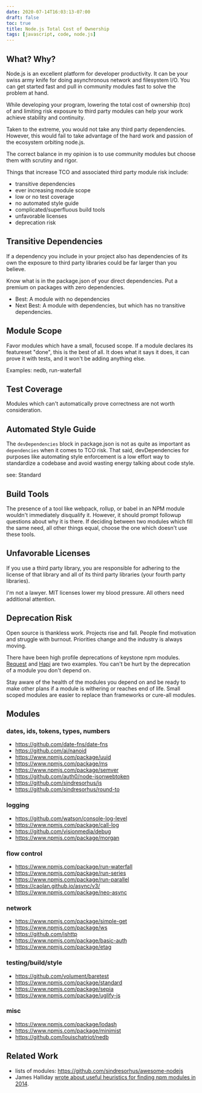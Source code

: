```yaml
---
date: 2020-07-14T16:03:13-07:00
draft: false
toc: true
title: Node.js Total Cost of Ownership
tags: [javascript, code, node.js]
---
```


## What? Why?

Node.js is an excellent platform for developer productivity. It can be your swiss army knife for doing asynchronous network and filesystem I/O. You can get started fast and pull in community modules fast to solve the problem at hand.

While developing your program, lowering the total cost of ownership (tco) of and limiting risk exposure to third party modules can help your work achieve stability and continuity.

Taken to the extreme, you would not take any third party dependencies. However, this would fail to take advantage of the hard work and passion of the ecosystem orbiting node.js.

The correct balance in my opinion is to use community modules but choose them with scrutiny and rigor.

Things that increase TCO and associated third party module risk include:

- transitive dependencies
- ever increasing module scope
- low or no test coverage
- no automated style guide
- complicated/superfluous build tools
- unfavorable licenses
- deprecation risk

## Transitive Dependencies

If a dependency you include in your project also has dependencies of its own the exposure to third party libraries could be far larger than you believe.

Know what is in the package.json of your direct dependencies. Put a premium on packages with zero dependencies.

- Best: A module with no dependencies
- Next Best: A module with dependencies, but which has no transitive dependencies.

## Module Scope

Favor modules which have a small, focused scope. If a module declares its featureset "done", this is the best of all. It does what it says it does, it can prove it with tests, and it won't be adding anything else.

Examples: nedb, run-waterfall

## Test Coverage

Modules which can't automatically prove correctness are not worth consideration.

## Automated Style Guide

The `devDependencies` block in package.json is not as quite as important as `dependencies` when it comes to TCO risk. That said, devDependencies for purposes like automating style enforcement is a low effort way to standardize a codebase and avoid wasting energy talking about code style.

see: Standard

## Build Tools

The presence of a tool like webpack, rollup, or babel in an NPM module wouldn't immediately disqualify it. However, it should prompt followup questions about why it is there. If deciding between two modules which fill the same need, all other things equal, choose the one which doesn't use these tools.

## Unfavorable Licenses

If you use a third party library, you are responsible for adhering to the license of that library and all of its third party libraries (your fourth party libraries).

I'm not a lawyer. MIT licenses lower my blood pressure. All others need additional attention.

## Deprecation Risk

Open source is thankless work. Projects rise and fall. People find motivation and struggle with burnout. Priorities change and the industry is always moving.

There have been high profile deprecations of keystone npm modules. [Request](https://www.npmjs.com/package/request) and [Hapi](https://github.com/hapijs/hapi/issues/4111) are two examples. You can't be hurt by the deprecation of a module you don't depend on.

Stay aware of the health of the modules you depend on and be ready to make other plans if a module is withering or reaches end of life. Small scoped modules are easier to replace than frameworks or cure-all modules.

## Modules

### dates, ids, tokens, types, numbers 
- https://github.com/date-fns/date-fns
- https://github.com/ai/nanoid
- https://www.npmjs.com/package/uuid
- https://www.npmjs.com/package/ms
- https://www.npmjs.com/package/semver
- https://github.com/auth0/node-jsonwebtoken
- https://github.com/sindresorhus/is
- https://github.com/sindresorhus/round-to

### logging
- https://github.com/watson/console-log-level
- https://www.npmjs.com/package/call-log
- https://github.com/visionmedia/debug
- https://www.npmjs.com/package/morgan

### flow control
- https://www.npmjs.com/package/run-waterfall
- https://www.npmjs.com/package/run-series
- https://www.npmjs.com/package/run-parallel
- https://caolan.github.io/async/v3/
- https://www.npmjs.com/package/neo-async

### network
- https://www.npmjs.com/package/simple-get
- https://www.npmjs.com/package/ws
- https://github.com/jshttp
- https://www.npmjs.com/package/basic-auth
- https://www.npmjs.com/package/etag

### testing/build/style
- https://github.com/volument/baretest
- https://www.npmjs.com/package/standard
- https://www.npmjs.com/package/sepia
- https://www.npmjs.com/package/uglify-js

### misc
- https://www.npmjs.com/package/lodash
- https://www.npmjs.com/package/minimist
- https://github.com/louischatriot/nedb

## Related Work

- lists of modules: https://github.com/sindresorhus/awesome-nodejs
- James Halliday [wrote about useful heuristics for finding npm modules in 2014](https://web.archive.org/web/20140518090110/http://substack.net/finding_modules).
